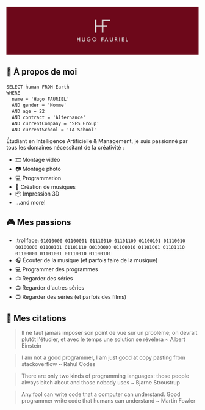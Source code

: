 ![Cover](https://github.com/Gentlhug/Gentlhug/blob/main/img/banniere_HUGO_FAURIEL_LinkedIn.jpg)

## :page_with_curl: À propos de moi
```
SELECT human FROM Earth
WHERE
  name = 'Hugo FAURIEL'
  AND gender = 'Homme'
  AND age = 22
  AND contract = 'Alternance'
  AND currentCompany = 'SFS Group'
  AND currentSchool = 'IA School'
```
Étudiant en Intelligence Artificielle & Management, je suis passionné par tous les domaines nécessitant de la créativité :
- :film_strip: Montage vidéo
- :camera: Montage photo
- :computer: Programmation
- :musical_note: Création de musiques
- :package: Impression 3D
- ...and more!

## :video_game: Mes passions
- :trollface: `01010000 01100001 01110010 01101100 01100101 01110010 00100000 01100101 01101110 00100000 01100010 01101001 01101110 01100001 01101001 01110010 01100101`
- :headphones: Écouter de la musique (et parfois faire de la musique)
- :computer: Programmer des programmes
- :tv: Regarder des séries
- :tv: Regarder d'autres séries
- :tv: Regarder des séries (et parfois des films)

## :book: Mes citations
> Il ne faut jamais imposer son point de vue sur un problème; on devrait plutôt l'étudier, et avec le temps une solution se révélera ~ Albert Einstein

> I am not a good programmer, I am just good at copy pasting from stackoverflow ~ Rahul Codes

> There are only two kinds of programming languages: those people always bitch about and those nobody uses ~ Bjarne Stroustrup

> Any fool can write code that a computer can understand. Good programmer write code that humans can understand ~ Martin Fowler

<!--
**Gentlhug/Gentlhug** is a ✨ _special_ ✨ repository because its `README.md` (this file) appears on your GitHub profile.

Here are some ideas to get you started:

- 🔭 I’m currently working on ...
- 🌱 I’m currently learning ...
- 👯 I’m looking to collaborate on ...
- 🤔 I’m looking for help with ...
- 💬 Ask me about ...
- 📫 How to reach me: ...
- 😄 Pronouns: ...
- ⚡ Fun fact: ...
-->
